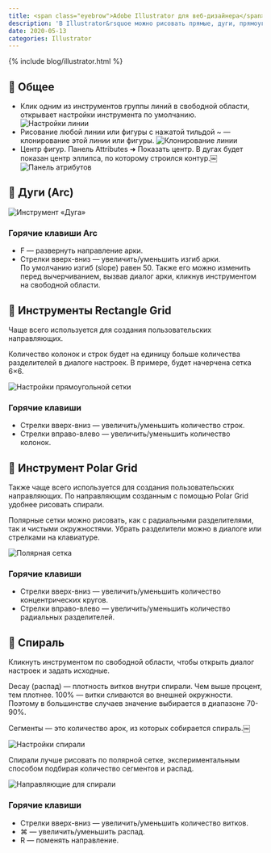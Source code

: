```yaml
---
title: <span class="eyebrow">Adobe Illustrator для веб-дизайнера</span> 3.&nbsp;Линии и&nbsp;сетки
description: 'В Illustrator&rsquoе можно рисовать прямые, дуги, прямоугольные и полярные сетки.'
date: 2020-05-13
categories: Illustrator
---
```


{% include blog/illustrator.html %}


<h2 class="main-subhead is-smaller">🔵 Общее</h2>
<ul>
<li>
  Клик одним из&nbsp;инструментов группы линий в&nbsp;свободной области, открывает настройки инструмента по&nbsp;умолчанию.
  <img src="{{ site.assets }}/img/blog/2020/05-13/01-line-segment-tool-options.png" alt="Настройки линии">
</li>
<li>
  Рисование любой линии или фигуры с&nbsp;нажатой тильдой ~ — клонирование этой линии или фигуры.
  <img src="{{ site.assets }}/img/blog/2020/05-13/02-cloning-line.png" alt="Клонирование линии">
</li>
<li>
  Центр фигур. Панель Attributes ➜ Показать центр. В&nbsp;дугах будет показан центр эллипса, по&nbsp;которому строился контур.￼
  <img src="{{ site.assets }}/img/blog/2020/05-13/03-appearance-attributes-center.png" alt="Панель атрибутов">
</li>
</ul>

<h2 class="main-subhead is-smaller">🔵 Дуги (Arc)</h2>
<img src="{{ site.assets }}/img/blog/2020/05-13/04-arc-tool.png" alt="Инструмент «Дуга»">
<h3 class="h4">Горячие клавиши Arc</h3>
<ul>
<li>F&nbsp;— развернуть направление арки.</li>
<li>Стрелки вверх-вниз&nbsp;— увеличить/уменьшить изгиб арки. По&nbsp;умолчанию изгиб (slope) равен 50. Также его можно изменить перед вычерчиванием, вызвав диалог арки, кликнув инструментом на&nbsp;свободной области.</li>
</ul>

<h2 class="main-subhead is-smaller">🔵 Инструменты Rectangle Grid</h2>
<p>Чаще всего используется для создания пользовательских направляющих. </p>
<p>Количество колонок и&nbsp;строк будет на&nbsp;единицу больше количества разделителей в&nbsp;диалоге настроек. В&nbsp;примере, будет начерчена сетка 6×6.</p>
<img src="{{ site.assets }}/img/blog/2020/05-13/05-rectangular-grid-tool-options.png" alt="Настройки прямоугольной сетки">

<h3 class="h4">Горячие клавиши</h3>
<ul>
<li>Стрелки вверх-вниз&nbsp;— увеличить/уменьшить количество строк.</li>
<li>Стрелки вправо-влево&nbsp;— увеличить/уменьшить количество колонок. </li>
</ul>

<h2 class="main-subhead is-smaller">🔵 Инструмент Polar Grid</h2>
<p>Также чаще всего используется для создания пользовательских направляющих. По&nbsp;направляющим созданным с&nbsp;помощью Polar Grid удобнее рисовать спирали. </p>
<p>Полярные сетки можно рисовать, как с&nbsp;радиальными разделителями, так и&nbsp;чистыми окружностями. Убрать разделители можно в&nbsp;диалоге или стрелками на&nbsp;клавиатуре.</p>

<img src="{{ site.assets }}/img/blog/2020/05-13/06-polar-grid.png" alt="Полярная сетка">
<h3 class="h4">Горячие клавиши</h3>
<ul>
<li>Стрелки вверх-вниз&nbsp;— увеличить/уменьшить количество концентрических кругов.</li>
<li>Стрелки вправо-влево&nbsp;— увеличить/уменьшить количество радиальных разделителей.</li>
</ul>

<h2 class="main-subhead is-smaller">🔵 Спираль</h2>
<p>Кликнуть инструментом по&nbsp;свободной области, чтобы открыть диалог настроек и&nbsp;задать исходные.</p>
<p>Decay (распад)&nbsp;— плотность витков внутри спирали. Чем выше процент, тем плотнее.&nbsp;100%&nbsp;— витки сливаются во&nbsp;внешней окружности. Поэтому в&nbsp;большинстве случаев значение выбирается в&nbsp;диапазоне <span class="nobr">70-90%.</span></p>
<p>Сегменты&nbsp;— это количество арок, из&nbsp;которых собирается спираль.￼</p>
<img src="{{ site.assets }}/img/blog/2020/05-13/07-spiral-options.png" alt="Настройки спирали">
<p>Спирали лучше рисовать по&nbsp;полярной сетке, экспериментальным способом подбирая количество сегментов и&nbsp;распад.</p>
<img src="{{ site.assets }}/img/blog/2020/05-13/08-spiral-guides.png" alt="Направляющие для спирали">

<h3 class="h4">Горячие клавиши</h3>
<ul>
<li>Стрелки вверх-вниз&nbsp;— увеличить/уменьшить количество витков.</li>
<li>⌘ — увеличить/уменьшить распад.</li>
<li>R&nbsp;— поменять направление.</li>
</ul>
